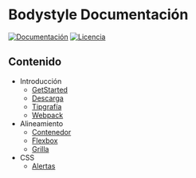 # Bodystyle Documentación

[![Documentación](https://img.shields.io/badge/docs-v3.5.0-green.svg)](https://bodystyle.000webhostapp.com)
[![Licencia](https://img.shields.io/badge/MIT-1.1.0-blue.svg)](https://github.com/FedericoManzano/bodystyle-iconos/blob/master/LICENCE)

## Contenido

- Introducción
    - [GetStarted]()
    - [Descarga]()
    - [Tipgrafía]()
    - [Webpack]()
- Alineamiento
    - [Contenedor]()
    - [Flexbox]()
    - [Grilla]()
- CSS 
    - [Alertas]()
